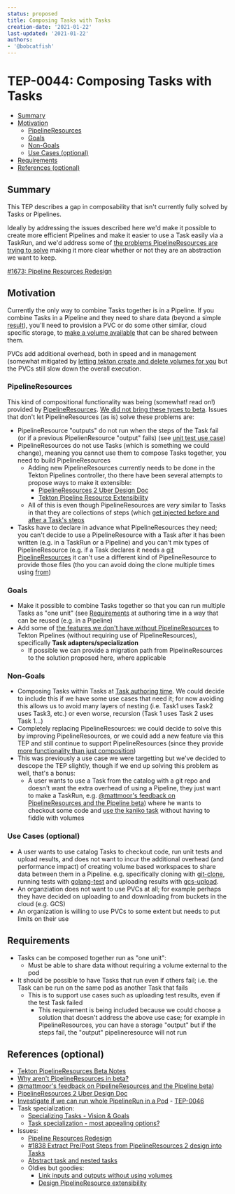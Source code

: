 ```yaml
---
status: proposed
title: Composing Tasks with Tasks
creation-date: '2021-01-22'
last-updated: '2021-01-22'
authors:
- '@bobcatfish'
---
```


# TEP-0044: Composing Tasks with Tasks

<!-- toc -->
- [Summary](#summary)
- [Motivation](#motivation)
  - [PipelineResources](#pipelineresources)
  - [Goals](#goals)
  - [Non-Goals](#non-goals)
  - [Use Cases (optional)](#use-cases-optional)
- [Requirements](#requirements)
- [References (optional)](#references-optional)

## Summary

This TEP describes a gap in composability that isn't currently fully solved by Tasks or Pipelines.

Ideally by addressing the issues described here we'd make it possible to create more efficient
Pipelines and make it easier to use a Task easily via a TaskRun, and we'd address some of
[the problems PipelineResources are trying to solve](https://docs.google.com/document/d/1KpVyWi-etX00J3hIz_9HlbaNNEyuzP6S986Wjhl3ZnA/edit#)
making it more clear whether or not they are an abstraction we want to keep.

[#1673: Pipeline Resources Redesign](https://github.com/tektoncd/pipeline/issues/1673)

## Motivation

Currently the only way to combine Tasks together is in a Pipeline. If you combine
Tasks in a Pipeline and they need to share data (beyond a simple
[result](https://github.com/tektoncd/pipeline/blob/master/docs/pipelines.md#using-results)),
you'll need to provision a PVC or do some other similar, cloud specific storage,
to [make a volume available](https://github.com/tektoncd/pipeline/blob/master/docs/workspaces.md#specifying-volumesources-in-workspaces)
that can be shared between them.

PVCs add additional overhead, both in speed and in management (somewhat
mitigated by [letting tekton create and delete volumes for you](https://github.com/tektoncd/pipeline/blob/master/docs/workspaces.md#volumeclaimtemplate)
but the PVCs still slow down the overall execution.

### PipelineResources

This kind of compositional functionality was being (somewhat! read on!) provided
by [PipelineResources](https://github.com/tektoncd/pipeline/blob/master/docs/resources.md).
[We did not bring these types to beta](https://github.com/tektoncd/pipeline/blob/master/docs/resources.md#why-arent-pipelineresources-in-beta).
Issues that don't let PipelineResources (as is) solve these problems are:
* PipelineResource "outputs" do not run when the steps of the Task fail (or if
  a previous PipelienResource "output" fails) (see [unit test use case](#use-cases-optional))
* PipelineResources do not use Tasks (which is something we could change), meaning
  you cannot use them to compose Tasks together, you need to build PipelineResources
  * Adding new PipelineResources currently needs to be done in the Tekton Pipelines controller,
    tho there have been several attempts to propose ways to make it extensible:
    * [PipelineResources 2 Uber Design Doc](https://docs.google.com/document/d/1euQ_gDTe_dQcVeX4oypODGIQCAkUaMYQH5h7SaeFs44/edit)
    * [Tekton Pipeline Resource Extensibility](https://docs.google.com/document/d/1rcMG1cIFhhixMSmrT734MBxvH3Ghre9-4S2wbzodPiU/edit)
  * All of this is even though PipelineResources are _very_ similar to Tasks in that they are
    collections of steps (which [get injected before and after a Task's steps](https://github.com/tektoncd/pipeline/issues/1838)
* Tasks have to declare in advance what PipelineResources they need; you can't decide to use
  a PipelineResource with a Task after it has been written (e.g. in a TaskRun or a Pipeline)
  and you can't mix types of PipelineResource (e.g. if a Task declares it needs a
  [git PipelineResources](https://github.com/tektoncd/pipeline/blob/master/docs/resources.md#git-resource)
  it can't use a different kind of PipelineResource to provide those files (tho you can avoid
  doing the clone multiple times using [from](https://github.com/tektoncd/pipeline/blob/master/docs/pipelines.md#using-the-from-parameter))

### Goals

- Make it possible to combine Tasks together so that you can run multiple
  Tasks as "one unit" (see [Requirements](#requirements) at authoring time
  in a way that can be reused (e.g. in a Pipeline)
- Add some of [the features we don't have without PipelineResources](https://docs.google.com/document/d/1KpVyWi-etX00J3hIz_9HlbaNNEyuzP6S986Wjhl3ZnA/edit#)
  to Tekton Pipelines (without requiring use of PipelineResources), specifically **Task adapters/specialization**
  - If possible we can provide a migration path from PipelineResources to the solution proposed here, where applicable

### Non-Goals

- Composing Tasks within Tasks at [Task authoring time](https://github.com/tektoncd/community/blob/master/design-principles.md#reusability).
  We could decide to include this if we have some use cases that need it; for now avoiding
  this allows us to avoid many layers of nesting (i.e. Task1 uses Task2 uses Task3, etc.)
  or even worse, recursion (Task 1 uses Task 2 uses Task 1...)
- Completely replacing PipelineResources: we could decide to solve this by improving PipelineResources,
  or we could add a new feature via this TEP and still continue to support PipelineResources
  (since they provide [more functionality than just composition](https://docs.google.com/document/d/1KpVyWi-etX00J3hIz_9HlbaNNEyuzP6S986Wjhl3ZnA/edit#))
- This was previously a use case we were targetting but we've decided to descope the TEP slightly,
  though if we end up solving this problem as well, that's a bonus:
  * A user wants to use a Task from the catalog with a git repo and doesn't want the extra
    overhead of using a Pipeline, they just want to make a TaskRun,
    e.g. [@mattmoor's feedback on PipelineResources and the Pipeline beta](https://twitter.com/mattomata/status/1251378751515922432))
    where he wants to checkout some code and [use the kaniko task](https://github.com/tektoncd/catalog/tree/master/task/kaniko/0.1)
    without having to fiddle with volumes

### Use Cases (optional)

- A user wants to use catalog Tasks to checkout code, run unit tests and upload results,
  and does not want to incur the additional overhead (and performance impact) of creating
  volume based workspaces to share data between them in a Pipeline. e.g. specifically
  cloning with [git-clone](https://github.com/tektoncd/catalog/tree/master/task/git-clone/0.2),
  running tests with [golang-test](https://github.com/tektoncd/catalog/tree/master/task/golang-test/0.1)
  and uploading results with [gcs-upload](https://github.com/tektoncd/catalog/tree/master/task/gcs-upload/0.1).
- An organziation does not want to use PVCs at all; for example perhaps they have decided
  on uploading to and downloading from buckets in the cloud (e.g. GCS)
- An organization is willing to use PVCs to some extent but needs to put limits on their use

## Requirements

- Tasks can be composed together run as "one unit":
  - Must be able to share data without requiring a volume external to the pod
- It should be possible to have Tasks that run even if others fail; i.e. the Task
  can be run on the same pod as another Task that fails
  - This is to support use cases such as uploading test results, even if the test
    Task failed
    - This requirement is being included because we could choose a solution that doesn't
      address the above use case; for example in PipelineResources, you can have a
      storage "output" but if the steps fail, the "output" pipelineresource will not run

## References (optional)

* [Tekton PipelineResources Beta Notes](https://docs.google.com/document/d/1Et10YdBXBe3o2x6lCfTindFnuBKOxuUGESLb__t11xk/edit)
* [Why aren't PipelineResources in beta?](https://github.com/tektoncd/pipeline/blob/master/docs/resources.md#why-arent-pipelineresources-in-beta)
* [@mattmoor's feedback on PipelineResources and the Pipeline beta](https://twitter.com/mattomata/status/1251378751515922432))
* [PipelineResources 2 Uber Design Doc](https://docs.google.com/document/d/1euQ_gDTe_dQcVeX4oypODGIQCAkUaMYQH5h7SaeFs44/edit)
* [Investigate if we can run whole PipelineRun in a Pod](https://github.com/tektoncd/pipeline/issues/3638) - [TEP-0046](https://github.com/tektoncd/community/pull/318)
* Task specialization:
    * [Specializing Tasks - Vision & Goals](https://docs.google.com/document/d/1G2QbpiMUHSs4LOqcNaIRswcdvoy8n7XuhTV8tXdcE7A/edit)
    * [Task specialization - most appealing options?](https://docs.google.com/presentation/d/12QPKFTHBZKMFbgpOoX6o1--HyGqjjNJ7own6KqM-s68/edit#slide=id.p)
* Issues:
    * [Pipeline Resources Redesign](https://github.com/tektoncd/pipeline/issues/1673)
    * [#1838 Extract Pre/Post Steps from PipelineResources 2 design into Tasks](https://github.com/tektoncd/pipeline/issues/1838)
    * [Abstract task and nested tasks](https://github.com/tektoncd/pipeline/issues/1796)
    * Oldies but goodies:
        * [Link inputs and outputs without using volumes](https://github.com/tektoncd/pipeline/issues/617)
        * [Design PipelineResource extensibility](https://github.com/tektoncd/pipeline/issues/238)
